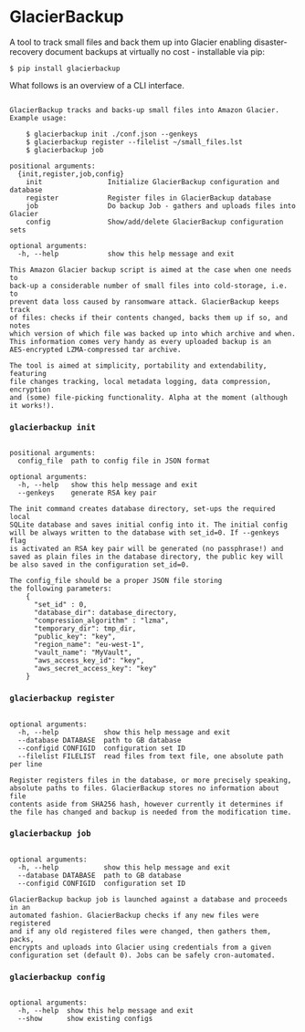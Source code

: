 


# GlacierBackup
A tool to track small files and back them up into Glacier enabling disaster-recovery document
 backups at virtually no cost - installable via pip:
```
$ pip install glacierbackup
```

What follows is an overview of a CLI interface.


```usage: GlacierBackup [-h] {init,register,job,config} ...

GlacierBackup tracks and backs-up small files into Amazon Glacier.
Example usage:

    $ glacierbackup init ./conf.json --genkeys
    $ glacierbackup register --filelist ~/small_files.lst
    $ glacierbackup job

positional arguments:
  {init,register,job,config}
    init                Initialize GlacierBackup configuration and database
    register            Register files in GlacierBackup database
    job                 Do backup Job - gathers and uploads files into Glacier
    config              Show/add/delete GlacierBackup configuration sets

optional arguments:
  -h, --help            show this help message and exit

This Amazon Glacier backup script is aimed at the case when one needs to 
back-up a considerable number of small files into cold-storage, i.e. to 
prevent data loss caused by ransomware attack. GlacierBackup keeps track 
of files: checks if their contents changed, backs them up if so, and notes 
which version of which file was backed up into which archive and when.
This information comes very handy as every uploaded backup is an
AES-encrypted LZMA-compressed tar archive.

The tool is aimed at simplicity, portability and extendability, featuring
file changes tracking, local metadata logging, data compression, encryption
and (some) file-picking functionality. Alpha at the moment (although it works!).
```


### `glacierbackup init`

```usage: GlacierBackup init [-h] [--genkeys] config_file

positional arguments:
  config_file  path to config file in JSON format

optional arguments:
  -h, --help   show this help message and exit
  --genkeys    generate RSA key pair

The init command creates database directory, set-ups the required local
SQLite database and saves initial config into it. The initial config 
will be always written to the database with set_id=0. If --genkeys flag 
is activated an RSA key pair will be generated (no passphrase!) and 
saved as plain files in the database directory, the public key will
be also saved in the configuration set_id=0.

The config_file should be a proper JSON file storing 
the following parameters:
    {
      "set_id" : 0,
      "database_dir": database_directory,
      "compression_algorithm" : "lzma",
      "temporary_dir": tmp_dir,
      "public_key": "key",
      "region_name": "eu-west-1",
      "vault_name": "MyVault",
      "aws_access_key_id": "key",
      "aws_secret_access_key": "key"
    }
```


### `glacierbackup register`

```usage: GlacierBackup register [-h] [--database DATABASE] [--configid CONFIGID] [--filelist FILELIST]

optional arguments:
  -h, --help           show this help message and exit
  --database DATABASE  path to GB database
  --configid CONFIGID  configuration set ID
  --filelist FILELIST  read files from text file, one absolute path per line

Register registers files in the database, or more precisely speaking,
absolute paths to files. GlacierBackup stores no information about file 
contents aside from SHA256 hash, however currently it determines if 
the file has changed and backup is needed from the modification time.
```


### `glacierbackup job`

```usage: GlacierBackup job [-h] [--database DATABASE] [--configid CONFIGID]

optional arguments:
  -h, --help           show this help message and exit
  --database DATABASE  path to GB database
  --configid CONFIGID  configuration set ID

GlacierBackup backup job is launched against a database and proceeds in an
automated fashion. GlacierBackup checks if any new files were registered 
and if any old registered files were changed, then gathers them, packs,
encrypts and uploads into Glacier using credentials from a given 
configuration set (default 0). Jobs can be safely cron-automated.
```


### `glacierbackup config`

```usage: GlacierBackup config [-h] [--show]

optional arguments:
  -h, --help  show this help message and exit
  --show      show existing configs
```

